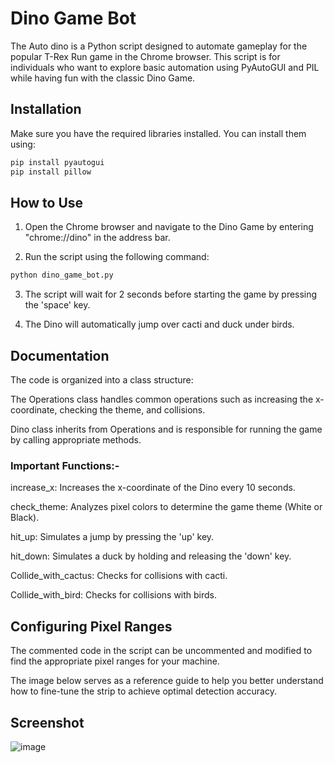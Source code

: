 # Dino Game Bot

The Auto dino is a Python script designed to automate gameplay for the popular T-Rex Run game in the Chrome browser. This script is for individuals who want to explore basic automation using PyAutoGUI and PIL while having fun with the classic Dino Game.


## Installation

Make sure you have the required libraries installed. You can install them using:

```bash
pip install pyautogui
pip install pillow
```
    
## How to Use
1. Open the Chrome browser and navigate to the Dino Game by entering "chrome://dino" in the address bar.

2. Run the script using the following command:

```Python
python dino_game_bot.py
```
3. The script will wait for 2 seconds before starting the game by pressing the 'space' key.

4. The Dino will automatically jump over cacti and duck under birds.
## Documentation

The code is organized into a class structure:

The Operations class handles common operations such as increasing the x-coordinate, checking the theme, and collisions.

Dino class inherits from Operations and is responsible for running the game by calling appropriate methods.

### Important Functions:-

increase_x: Increases the x-coordinate of the Dino every 10 seconds.

check_theme: Analyzes pixel colors to determine the game theme (White or Black).

hit_up: Simulates a jump by pressing the 'up' key.

hit_down: Simulates a duck by holding and releasing the 'down' key.

Collide_with_cactus: Checks for collisions with cacti.

Collide_with_bird: Checks for collisions with birds.


## Configuring Pixel Ranges
The commented code in the script can be uncommented and modified to find the appropriate pixel ranges for your machine.

The image below serves as a reference guide to help you better understand how to fine-tune the strip to achieve optimal detection accuracy.




## Screenshot

![image](https://github.com/MaskMan3000/Automate-Chrome-Dino/assets/157305465/fc41c5e2-b51e-45d8-aec3-44f4a46d3f1a)

